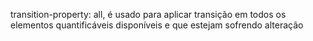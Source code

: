 transition-property: all, é usado para aplicar transição em todos os elementos quantificáveis disponíveis e que estejam sofrendo alteração